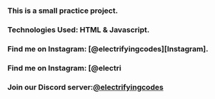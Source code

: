 ### This is a small practice project.

### Technologies Used: HTML & Javascript.

### Find me on Instagram: [@electrifyingcodes][Instagram].
### Find me on Instagram: [@electri
### Join our Discord server:[@electrifyingcodes][discord]

[Instgram]: https://www.instagram.com/electrifying_codes
[discord]: htt